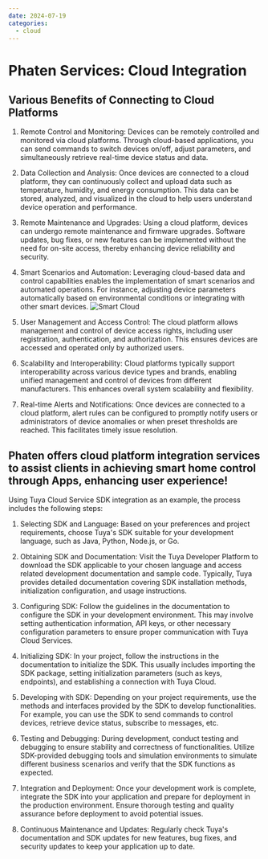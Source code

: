 ```yaml
---
date: 2024-07-19
categories:
  - cloud
---
```


# Phaten Services: Cloud Integration

<!-- more -->


## Various Benefits of Connecting to Cloud Platforms

1. Remote Control and Monitoring: Devices can be remotely controlled and monitored via cloud platforms. Through cloud-based applications, you can send commands to switch devices on/off, adjust parameters, and simultaneously retrieve real-time device status and data.

2. Data Collection and Analysis: Once devices are connected to a cloud platform, they can continuously collect and upload data such as temperature, humidity, and energy consumption. This data can be stored, analyzed, and visualized in the cloud to help users understand device operation and performance.

3. Remote Maintenance and Upgrades: Using a cloud platform, devices can undergo remote maintenance and firmware upgrades. Software updates, bug fixes, or new features can be implemented without the need for on-site access, thereby enhancing device reliability and security.

4. Smart Scenarios and Automation: Leveraging cloud-based data and control capabilities enables the implementation of smart scenarios and automated operations. For instance, adjusting device parameters automatically based on environmental conditions or integrating with other smart devices. ![Smart Cloud](/assets/images/云智能.jpeg)

5. User Management and Access Control: The cloud platform allows management and control of device access rights, including user registration, authentication, and authorization. This ensures devices are accessed and operated only by authorized users.

6. Scalability and Interoperability: Cloud platforms typically support interoperability across various device types and brands, enabling unified management and control of devices from different manufacturers. This enhances overall system scalability and flexibility.

7. Real-time Alerts and Notifications: Once devices are connected to a cloud platform, alert rules can be configured to promptly notify users or administrators of device anomalies or when preset thresholds are reached. This facilitates timely issue resolution.

## Phaten offers cloud platform integration services to assist clients in achieving smart home control through Apps, enhancing user experience!

Using Tuya Cloud Service SDK integration as an example, the process includes the following steps:

1. Selecting SDK and Language: Based on your preferences and project requirements, choose Tuya's SDK suitable for your development language, such as Java, Python, Node.js, or Go.

2. Obtaining SDK and Documentation: Visit the Tuya Developer Platform to download the SDK applicable to your chosen language and access related development documentation and sample code. Typically, Tuya provides detailed documentation covering SDK installation methods, initialization configuration, and usage instructions.

3. Configuring SDK: Follow the guidelines in the documentation to configure the SDK in your development environment. This may involve setting authentication information, API keys, or other necessary configuration parameters to ensure proper communication with Tuya Cloud Services.

4. Initializing SDK: In your project, follow the instructions in the documentation to initialize the SDK. This usually includes importing the SDK package, setting initialization parameters (such as keys, endpoints), and establishing a connection with Tuya Cloud.

5. Developing with SDK: Depending on your project requirements, use the methods and interfaces provided by the SDK to develop functionalities. For example, you can use the SDK to send commands to control devices, retrieve device status, subscribe to messages, etc.

6. Testing and Debugging: During development, conduct testing and debugging to ensure stability and correctness of functionalities. Utilize SDK-provided debugging tools and simulation environments to simulate different business scenarios and verify that the SDK functions as expected.

7. Integration and Deployment: Once your development work is complete, integrate the SDK into your application and prepare for deployment in the production environment. Ensure thorough testing and quality assurance before deployment to avoid potential issues.

8. Continuous Maintenance and Updates: Regularly check Tuya's documentation and SDK updates for new features, bug fixes, and security updates to keep your application up to date.

